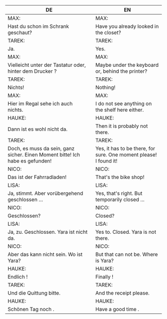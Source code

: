 |DE|EN|
|---|---|
|MAX:|MAX:|
|Hast du schon im Schrank geschaut?|Have you already looked in the closet?|
|TAREK:|TAREK:|
|Ja. |Yes.|
|MAX:|MAX:|
|Vielleicht unter der Tastatur oder, hinter dem Drucker ?|Maybe under the keyboard or, behind the printer?|
|TAREK:|TAREK:|
|Nichts!|Nothing!|
|MAX:|MAX:|
|Hier im Regal sehe ich auch nichts. |I do not see anything on the shelf here either.|
|HAUKE:|HAUKE:|
|Dann ist es wohl nicht da.|Then it is probably not there.|
|TAREK:|TAREK:|
|Doch, es muss da sein, ganz sicher. Einen Moment bitte! Ich habe es gefunden!|Yes, it has to be there, for sure. One moment please! I found it!|
|NICO:|NICO:|
|Das ist der Fahrradladen!|That's the bike shop!|
|LISA:|LISA:|
|Ja, stimmt. Aber vorübergehend geschlossen …|Yes, that's right. But temporarily closed ...|
|NICO:|NICO:|
|Geschlossen?|Closed?|
|LISA:|LISA:|
|Ja, zu. Geschlossen. Yara ist nicht da.|Yes to. Closed. Yara is not there.|
|NICO:|NICO:|
|Aber das kann nicht sein. Wo ist Yara?|But that can not be. Where is Yara?|
|HAUKE:|HAUKE:|
|Endlich !|Finally !|
|TAREK:|TAREK:|
|Und die Quittung bitte.|And the receipt please.|
|HAUKE:|HAUKE:|
|Schönen Tag noch .|Have a good time .|
